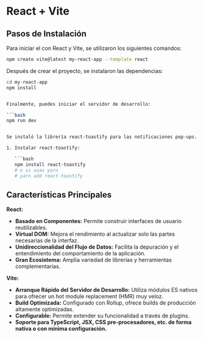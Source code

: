 # React + Vite

## Pasos de Instalación

Para iniciar el con React y Vite, se utilizaron los siguientes comandos:

```bash
npm create vite@latest my-react-app --template react

```

Después de crear el proyecto, se instalaron las dependencias:

```bash
cd my-react-app
npm install


Finalmente, puedes iniciar el servidor de desarrollo:

```bash
npm run dev


Se instaló la librería react-toastify para las notificaciones pop-ups. 

1. Instalar react-toastify:

   ```bash
   npm install react-toastify
   # o si usas yarn
   # yarn add react-toastify
   ```

## Características Principales

**React:**

*   **Basado en Componentes:** Permite construir interfaces de usuario reutilizables.
*   **Virtual DOM:** Mejora el rendimiento al actualizar solo las partes necesarias de la interfaz.
*   **Unidireccionalidad del Flujo de Datos:** Facilita la depuración y el entendimiento del comportamiento de la aplicación.
*   **Gran Ecosistema:** Amplia variedad de librerías y herramientas complementarias.

**Vite:**

*   **Arranque Rápido del Servidor de Desarrollo:** Utiliza módulos ES nativos para ofrecer un hot module replacement (HMR) muy veloz.
*   **Build Optimizada:** Configurado con Rollup, ofrece builds de producción altamente optimizadas.
*   **Configurable:** Permite extender su funcionalidad a través de plugins.
*   **Soporte para TypeScript, JSX, CSS pre-procesadores, etc. de forma nativa o con mínima configuración.** 
